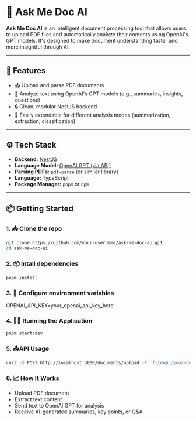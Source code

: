 # 📄 Ask Me Doc AI

**Ask Me Doc AI** is an intelligent document processing tool that allows users to upload PDF files and automatically analyze their contents using OpenAI's GPT models. It's designed to make document understanding faster and more insightful through AI.

---

## 🚀 Features

- 📤 Upload and parse PDF documents
- 🧠 Analyze text using OpenAI's GPT models (e.g., summaries, insights, questions)
- 🔒 Clean, modular NestJS backend
- 🧾 Easily extendable for different analysis modes (summarization, extraction, classification)

---

## ⚙️ Tech Stack

- **Backend:** [NestJS](https://nestjs.com/)
- **Language Model:** [OpenAI GPT (via API)](https://platform.openai.com/)
- **Parsing PDFs:** `pdf-parse` (or similar library)
- **Language:** TypeScript
- **Package Manager:** `pnpm` or `npm`

---

## 📦 Getting Started

### 1. 📥 Clone the repo

```bash
git clone https://github.com/your-username/ask-me-doc-ai.git
cd ask-me-doc-ai
```

### 2. 📦 Intall dependencies

```bash
pnpm install
```

### 3. 🔑 Configure environment variables

OPENAI_API_KEY=your_openai_api_key_here

### 4. 🏃‍♂️ Running the Application

```bash
pnpm start:dev
```

### 5. 📤API Usage

```bash
curl -X POST http://localhost:3000/documents/upload -F 'file=@./your-document.pdf'
```

### 6. 📈 How It Works

- Upload PDF document  
- Extract text content  
- Send text to OpenAI GPT for analysis  
- Receive AI-generated summaries, key points, or Q&A  
